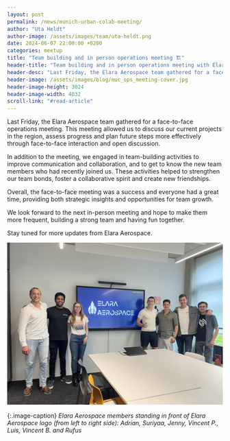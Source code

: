 ```yaml
---
layout: post
permalink: /news/munich-urban-colab-meeting/
author: "Uta Heldt"
author-image: /assets/images/team/uta-heldt.png
date: 2024-06-07 22:00:00 +0200
categories: meetup
title: "Team building and in person operations meeting 🏗️"
header-title: "Team building and in person operations meeting with Elara Aerospace"
header-desc: "Last Friday, the Elara Aerospace team gathered for a face-to-face operations meeting at the Munich Urban Colab. This meeting allowed us to discuss our current projects in the region, assess progress and plan future steps more effectively through face-to-face interaction and open discussion."
header-image: /assets/images/blog/muc_ops_meeting-cover.jpg
header-image-height: 3024
header-image-width: 4032
scroll-link: "#read-article"
---
```


Last Friday, the Elara Aerospace team gathered for a face-to-face operations meeting. This meeting allowed us to discuss our current projects in the region, assess progress and plan future steps more effectively through face-to-face interaction and open discussion.

In addition to the meeting, we engaged in team-building activities to improve communication and collaboration, and to get to know the new team members who had recently joined us. These activities helped to strengthen our team bonds, foster a collaborative spirit and create new friendships.

Overall, the face-to-face meeting was a success and everyone had a great time, providing both strategic insights and opportunities for team growth.

We look forward to the next in-person meeting and hope to make them more frequent, building a strong team and having fun together.

Stay tuned for more updates from Elara Aerospace.

![The photo shoot took place at Munich Urban Colab conference room](/assets/images/blog/muc_ops_meeting-photo.jpg)

{:.image-caption}
*Elara Aerospace members standing in front of Elara Aerospace logo (from left to right side): Adrian, Suriyaa, Jenny, Vincent P., Luis, Vincent B. and Rufus*
